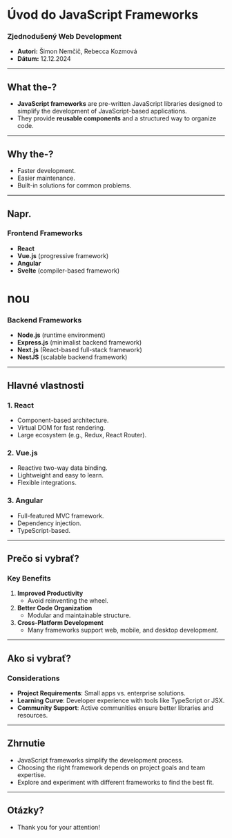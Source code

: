 # Úvod do JavaScript Frameworks
### Zjednodušený Web Development
- **Autori:** Šimon Nemčič, Rebecca Kozmová
- **Dátum:** 12.12.2024

---

## What the-?

- **JavaScript frameworks** are pre-written JavaScript libraries 
designed to simplify the development of JavaScript-based applications.
- They provide **reusable components** and a structured way to organize code. 

---

## Why the-?
- Faster development.
- Easier maintenance.
- Built-in solutions for common problems.

---

## Napr.

### Frontend Frameworks
- **React** 
- **Vue.js** (progressive framework)
- **Angular** 
- **Svelte** (compiler-based framework)
# nou
### Backend Frameworks
- **Node.js** (runtime environment)
- **Express.js** (minimalist backend framework)
- **Next.js** (React-based full-stack framework)
- **NestJS** (scalable backend framework)

---

## Hlavné vlastnosti

### 1. **React**
- Component-based architecture.
- Virtual DOM for fast rendering.
- Large ecosystem (e.g., Redux, React Router).

### 2. **Vue.js**
- Reactive two-way data binding.
- Lightweight and easy to learn.
- Flexible integrations.

### 3. **Angular**
- Full-featured MVC framework.
- Dependency injection.
- TypeScript-based.

---

## Prečo si vybrať?

### Key Benefits
1. **Improved Productivity**
    - Avoid reinventing the wheel.
2. **Better Code Organization**
    - Modular and maintainable structure.
3. **Cross-Platform Development**
    - Many frameworks support web, mobile, and desktop development.

---

## Ako si vybrať?

### Considerations
- **Project Requirements**: Small apps vs. enterprise solutions.
- **Learning Curve**: Developer experience with tools like TypeScript or JSX.
- **Community Support**: Active communities ensure better libraries and resources.

---

## Zhrnutie
- JavaScript frameworks simplify the development process.
- Choosing the right framework depends on project goals and team expertise.
- Explore and experiment with different frameworks to find the best fit.

---

## Otázky?

- Thank you for your attention!

